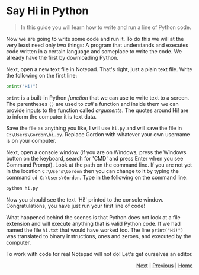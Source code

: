 # Say Hi in Python

> In this guide you will learn how to write and run a line of Python code.

Now we are going to write some code and run it. To do this we will at the very least need only two things: A program that understands and executes code written in a certain language and someplace to write the code. We already have the first by downloading Python.

Next, open a new text file in Notepad. That's right, just a plain text file. Write the following on the first line:
```python
print("Hi!")
```
`print` is a built-in Python _function_ that we can use to write text to a screen. The parentheses `()` are used to _call_ a function and inside them we can provide inputs to the function called _arguments_. The quotes around Hi! are to inform the computer it is text data.

Save the file as anything you like, I will use `hi.py` and will save the file in `C:\Users\Gordon\hi.py`. Replace Gordon with whatever your own username is on your computer.

Next, open a console window (if you are on Windows, press the Windows button on the keyboard, search for 'CMD' and press Enter when you see Command Prompt). Look at the path on the command line. If you are not yet in the location `C:\Users\Gordon` then you can change to it by typing the command `cd C:\Users\Gordon`. Type in the following on the command line:
```cmd
python hi.py
```

Now you should see the text 'Hi!' printed to the console window. Congratulations, you have just run your first line of code!

What happened behind the scenes is that Python does not look at a file extension and will execute anything that is valid Python code. If we had named the file `hi.txt` that would have worked too. The line `print("Hi!")` was translated to binary instructions, ones and zeroes, and executed by the computer.

To work with code for real Notepad will not do! Let's get ourselves an editor.

<div style="text-align: right">
<a href="editor.html">Next</a> | 
<a href="getting-started.html">Previous</a> | 
<a href="index.html">Home</a>
</div>
